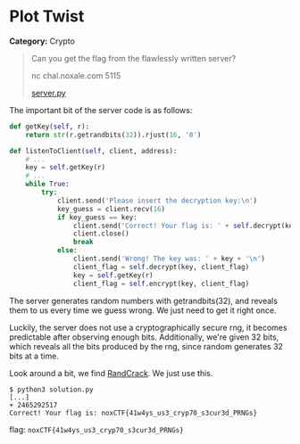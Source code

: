 # Plot Twist
**Category:** Crypto
> Can you get the flag from the flawlessly written server?
> 
> nc chal.noxale.com 5115
>
> [server.py](https://ctf18.noxale.com/files/b5dc0ba4648f8937d4e3ee1de7acec04/server.py)

The important bit of the server code is as follows:

```python
def getKey(self, r):
    return str(r.getrandbits(32)).rjust(16, '0')

def listenToClient(self, client, address):
    # ...
    key = self.getKey(r)
    # ...
    while True:
        try:
            client.send('Please insert the decryption key:\n')
            key_guess = client.recv(16)
            if key_guess == key:
                client.send('Correct! Your flag is: ' + self.decrypt(key, client_flag) + '\n')
                client.close()
                break
            else:
                client.send('Wrong! The key was: ' + key + '\n')
                client_flag = self.decrypt(key, client_flag)
                key = self.getKey(r)
                client_flag = self.encrypt(key, client_flag)
```

The server generates random numbers with getrandbits(32), and reveals them to us
every time we guess wrong. We just need to get it right once.

Luckily, the server does not use a cryptographically secure rng, it becomes
predictable after observing enough bits. Additionally, we're given 32 bits,
which reveals all the bits produced by the rng, since random generates 32 bits
at a time.

Look around a bit, we find
[RandCrack](https://github.com/tna0y/Python-random-module-cracker). We just use
this.

	$ python3 solution.py
	[...]
	+ 2465292517
	Correct! Your flag is: noxCTF{41w4ys_us3_cryp70_s3cur3d_PRNGs}

flag: `noxCTF{41w4ys_us3_cryp70_s3cur3d_PRNGs}`
